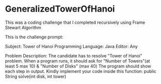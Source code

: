 # GeneralizedTowerOfHanoi
This was a coding challenge that I completed recursively using Frame Stewart Algorithm

This is the challenge prompt:

Subject: Tower of Hanoi
Programming Language: Java
Editor: Any 
 
Problem Description:
The candidate has to resolve "Tower of Hanoi" problem.
When a program runs, it should ask for  "Number of Towers"(at least 5 max 10) & "Number of Disks" (max 40)
The program should show each step in output. 
Kindly implement your code inside this function: public String solve(int disk, int tower)
